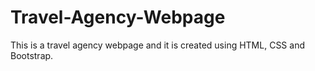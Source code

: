 # Travel-Agency-Webpage
This is a travel agency webpage and it is created using HTML, CSS and Bootstrap.

